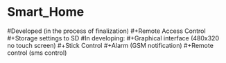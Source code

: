 # Smart_Home
#Developed (in the process of finalization)
#+Remote Access Control
#+Storage settings to SD
#In developing:
#+Graphical interfacе (480х320 no touch screen)
#+Stick Control 
#+Alarm (GSM notification)
#+Remote control (sms control)
